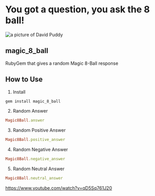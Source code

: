 # You got a question, you ask the 8 ball!
![a picture of David Puddy](https://cloud.githubusercontent.com/assets/5201413/15523517/f7b13fb6-21e8-11e6-811d-8c53249026ba.jpg)

## magic_8_ball
RubyGem that gives a random Magic 8-Ball response

## How to Use
1. Install
```ruby
gem install magic_8_ball
```

2. Random Answer
```ruby
Magic8Ball.answer
```

3. Random Positive Answer
```ruby
Magic8Ball.positive_answer
```

4. Random Negative Answer
```ruby
Magic8Ball.negative_answer
```

5. Random Neutral Answer
```ruby
Magic8Ball.neutral_answer
```

https://www.youtube.com/watch?v=qD5Sq761J20
